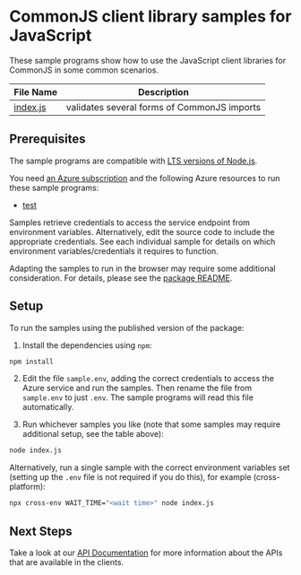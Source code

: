 # CommonJS client library samples for JavaScript

These sample programs show how to use the JavaScript client libraries for CommonJS in some common scenarios.

| **File Name**     | **Description**                             |
| ----------------- | ------------------------------------------- |
| [index.js][index] | validates several forms of CommonJS imports |

## Prerequisites

The sample programs are compatible with [LTS versions of Node.js](https://github.com/nodejs/release#release-schedule).

You need [an Azure subscription][freesub] and the following Azure resources to run these sample programs:

- [test][createinstance_test]

Samples retrieve credentials to access the service endpoint from environment variables. Alternatively, edit the source code to include the appropriate credentials. See each individual sample for details on which environment variables/credentials it requires to function.

Adapting the samples to run in the browser may require some additional consideration. For details, please see the [package README][package].

## Setup

To run the samples using the published version of the package:

1. Install the dependencies using `npm`:

```bash
npm install
```

2. Edit the file `sample.env`, adding the correct credentials to access the Azure service and run the samples. Then rename the file from `sample.env` to just `.env`. The sample programs will read this file automatically.

3. Run whichever samples you like (note that some samples may require additional setup, see the table above):

```bash
node index.js
```

Alternatively, run a single sample with the correct environment variables set (setting up the `.env` file is not required if you do this), for example (cross-platform):

```bash
npx cross-env WAIT_TIME="<wait time>" node index.js
```

## Next Steps

Take a look at our [API Documentation][apiref] for more information about the APIs that are available in the clients.

[index]: https://github.com/Azure/azure-sdk-for-js/blob/main/common/tools/dev-tool/test/samples/files/expectations/cjs-forms/javascript/index.js
[apiref]: https://docs.microsoft.com/
[freesub]: https://azure.microsoft.com/free/
[createinstance_test]: https://contoso.com
[package]: https://github.com/Azure/azure-sdk-for-js/tree/main/common/tools/dev-tool/README.md